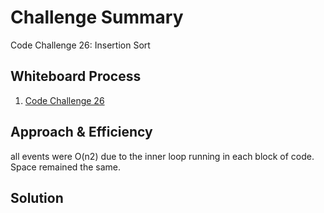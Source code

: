 # Challenge Summary
<!-- Description of the challenge -->
Code Challenge 26: Insertion Sort

## Whiteboard Process
<!-- Embedded whiteboard image -->
1. [Code Challenge 26](/images/cc26.png)
## Approach & Efficiency
<!-- What approach did you take? Why? What is the Big O space/time for this approach? -->
all events were O(n2) due to the inner loop running in each block of code. Space remained the same. 

## Solution
